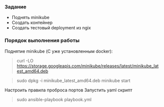 ### Задание

- Поднять minikube
- Создать контейнер
- Создать тестовый deployment из ngix

### Порядок выполнения работы

Поднятие minikube (С уже установленным docker):
> curl -LO https://storage.googleapis.com/minikube/releases/latest/minikube_latest_amd64.deb

> sudo dpkg -i minikube_latest_amd64.deb
> minikube start



Настроить правила проброса портов
Запустить yaml скрипт
> sudo ansible-playbook playbook.yml
